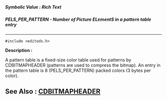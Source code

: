 ##### Symbolic Value : Rich Text
##### PELS_PER_PATTERN - Number of Picture ELementS in a pattern table entry
---
```
#include <editods.h>
```
**Description :**

A pattern table is a fixed-size color table used for patterns by CDBITMAPHEADER 
(patterns are used to compress the bitmap). An entry in the pattern table is 8 
(PELS_PER_PATTERN) packed colors (3 bytes per color).

**See Also :**
[CDBITMAPHEADER](/domino-c-api-docs/reference/Data/CDBITMAPHEADER)
---
